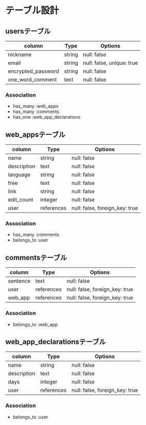 # テーブル設計

## usersテーブル
| column             | Type   | Options                   |
| ------------------ | ------ | ------------------------- |
| nickname           | string | null: false               |
| email              | string | null: false, unique: true |
| encrypted_password | string | null: false               |
| one_word_comment   | text   | null: false               |

### Association
- has_many :web_apps
- has_many :comments
- has_one :web_app_declarations


## web_appsテーブル
| column      | Type       | Options                        |
| ----------- | -----------| ------------------------------ |
| name        | string     | null: false                    |
| description | text       | null: false                    |
| language    | string     | null: false                    |
| free        | text       | null: false                    |
| link        | string     | null: false                    |
| edit_count  | integer    | null: false                    |
| user        | references | null: false, foreign_key: true |

### Association
- has_many :comments
- belongs_to :user


## commentsテーブル
| column   | Type       | Options                        |
| -------- | ---------- | ------------------------------ |
| sentence | text       | null: false                    |
| user     | references | null: false, foreign_key: true |
| web_app  | references | null: false, foreign_key: true |


### Association
- belongs_to :web_app


## web_app_declarationsテーブル
| column      | Type       | Options                        |
| ----------- | -----------| ------------------------------ |
| name        | string     | null: false                    |
| description | text       | null: false                    |
| days        | integer    | null: false                    |
| user        | references | null: false, foreign_key: true |

### Association
- belongs_to :user